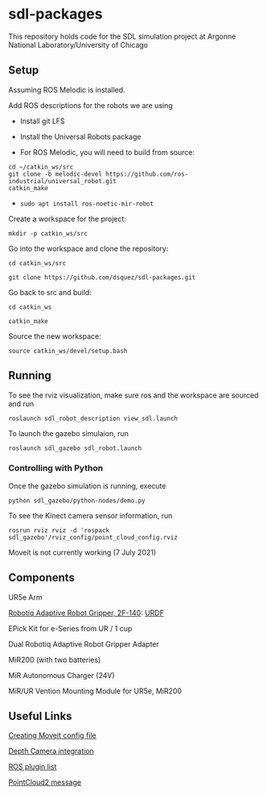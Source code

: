 # sdl-packages

This repository holds code for the SDL simulation project at Argonne National Laboratory/University of Chicago

## Setup
Assuming ROS Melodic is installed.

Add ROS descriptions for the robots we are using

* Install git LFS

* Install the Universal Robots package
 * For ROS Melodic, you will need to build from source:
  ```
  cd ~/catkin_ws/src
  git clone -b melodic-devel https://github.com/ros-industrial/universal_robot.git
  catkin_make
  ```
* `sudo apt install ros-noetic-mir-robot`

Create a workspace for the project:

`mkdir -p catkin_ws/src`

Go into the workspace and clone the repository:

`cd catkin_ws/src`

`git clone https://github.com/dsquez/sdl-packages.git`

Go back to src and build:

`cd catkin_ws`

`catkin_make`

Source the new workspace:

`source catkin_ws/devel/setup.bash`

## Running
To see the rviz visualization, make sure ros and the workspace are sourced and run

`roslaunch sdl_robot_description view_sdl.launch`

To launch the gazebo simulaion, run

`roslaunch sdl_gazebo sdl_robot.launch`

### Controlling with Python
Once the gazebo simulation is running, execute

`python sdl_gazebo/python-nodes/demo.py`

To see the Kinect camera sensor information, run

`rosrun rviz rviz -d 'rospack sdl_gazebo'/rviz_config/point_cloud_config.rviz`

Moveit is not currently working (7 July 2021)

## Components
UR5e Arm

[Robotiq Adaptive Robot Gripper, 2F-140](https://robotiq.com/products/2f85-140-adaptive-robot-gripper?ref=nav_product_new_button): [URDF](https://github.com/Improbable-AI/airobot/blob/master/src/airobot/urdfs/ur5e_2f140_pybullet.urdf)

EPick Kit for e-Series from UR / 1 cup

Dual Robotiq Adaptive Robot Gripper Adapter

MiR200 (with two batteries)

MiR Autonomous Charger (24V)

MiR/UR Vention Mounting Module for UR5e, MiR200

## Useful Links
[Creating Moveit config file](http://docs.ros.org/en/melodic/api/moveit_tutorials/html/doc/setup_assistant/setup_assistant_tutorial.html)

[Depth Camera integration](http://gazebosim.org/tutorials?tut=ros_depth_camera&cat=connect_ros)

[ROS plugin list](http://gazebosim.org/tutorials?tut=ros_gzplugins&cat=connect_ros)

[PointCloud2 message](http://docs.ros.org/en/melodic/api/sensor_msgs/html/msg/PointCloud2.html)
